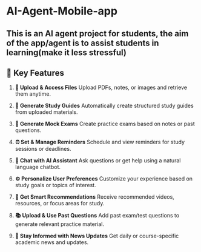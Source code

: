 # AI-Agent-Mobile-app

## This is an AI agent project for students, the aim of the app/agent is to assist students in learning(make it less stressful)

## 🚀 Key Features

1. **📂 Upload & Access Files**
   Upload PDFs, notes, or images and retrieve them anytime.

2. **📘 Generate Study Guides**
   Automatically create structured study guides from uploaded materials.

3. **📝 Generate Mock Exams**
   Create practice exams based on notes or past questions.

4. **⏰ Set & Manage Reminders**
   Schedule and view reminders for study sessions or deadlines.

5. **💬 Chat with AI Assistant**
   Ask questions or get help using a natural language chatbot.

6. **⚙️ Personalize User Preferences**
   Customize your experience based on study goals or topics of interest.

7. **🎯 Get Smart Recommendations**
   Receive recommended videos, resources, or focus areas for study.

8. **📚 Upload & Use Past Questions**
   Add past exam/test questions to generate relevant practice material.

9. **📰 Stay Informed with News Updates**
   Get daily or course-specific academic news and updates.